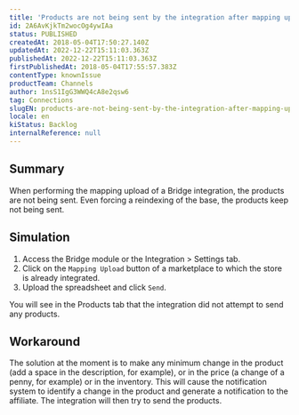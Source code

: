 ```yaml
---
title: 'Products are not being sent by the integration after mapping upload'
id: 2A6AvKjkTm2wocOg4ywIAa
status: PUBLISHED
createdAt: 2018-05-04T17:50:27.140Z
updatedAt: 2022-12-22T15:11:03.363Z
publishedAt: 2022-12-22T15:11:03.363Z
firstPublishedAt: 2018-05-04T17:55:57.383Z
contentType: knownIssue
productTeam: Channels
author: 1nsS1IgG3WWQ4cA8e2qsw6
tag: Connections
slugEN: products-are-not-being-sent-by-the-integration-after-mapping-upload
locale: en
kiStatus: Backlog
internalReference: null
---
```


## Summary

When performing the mapping upload of a Bridge integration, the products are not being sent. Even forcing a reindexing of the base, the products keep not being sent.


## Simulation

1. Access the Bridge module or the Integration > Settings tab.
2. Click on the `Mapping Upload` button of a marketplace to which the store is already integrated.
3. Upload the spreadsheet and click `Send`.

You will see in the Products tab that the integration did not attempt to send any products.

## Workaround

The solution at the moment is to make any minimum change in the product (add a space in the description, for example), or in the price (a change of a penny, for example) or in the inventory. This will cause the notification system to identify a change in the product and generate a notification to the affiliate. The integration will then try to send the products.


